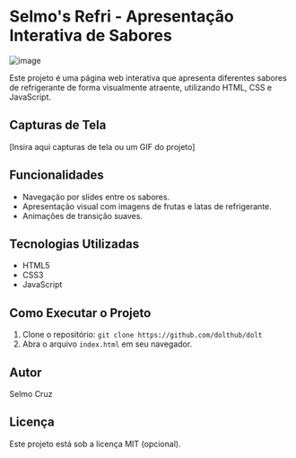 # Selmo's Refri - Apresentação Interativa de Sabores

![image](https://github.com/user-attachments/assets/b6188548-64bb-4680-b8a2-6527392e0306)


Este projeto é uma página web interativa que apresenta diferentes sabores de refrigerante de forma visualmente atraente, utilizando HTML, CSS e JavaScript.

## Capturas de Tela

[Insira aqui capturas de tela ou um GIF do projeto]

## Funcionalidades

* Navegação por slides entre os sabores.
* Apresentação visual com imagens de frutas e latas de refrigerante.
* Animações de transição suaves.

## Tecnologias Utilizadas

* HTML5
* CSS3
* JavaScript

## Como Executar o Projeto

1.  Clone o repositório: `git clone https://github.com/dolthub/dolt`
2.  Abra o arquivo `index.html` em seu navegador.


## Autor

Selmo Cruz

## Licença

Este projeto está sob a licença MIT (opcional).
